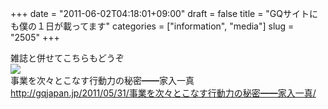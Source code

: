 +++
date = "2011-06-02T04:18:01+09:00"
draft = false
title = "GQサイトにも僕の１日が載ってます"
categories = ["information", "media"]
slug = "2505"
+++

<p>雑誌と併せてこちらもどうぞ<br />
<img src="http://gqjapan.jp/wp-content/uploads/2011/05/p56a.jpg"><br />
事業を次々とこなす行動力の秘密━━家入一真<br />
<a href="http://gqjapan.jp/2011/05/31/事業を次々とこなす行動力の秘密━━家入一真/" target="_blank">http://gqjapan.jp/2011/05/31/事業を次々とこなす行動力の秘密━━家入一真/</a></p>
